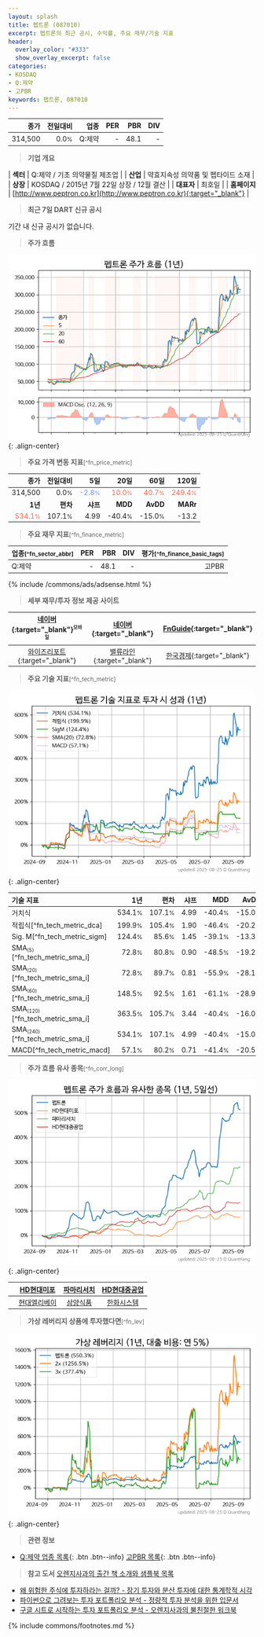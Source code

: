 ```yaml
---
layout: splash
title: 펩트론 (087010)
excerpt: 펩트론의 최근 공시, 수익률, 주요 재무/기술 지표
header:
  overlay_color: "#333"
  show_overlay_excerpt: false
categories:
- KOSDAQ
- Q:제약
- 고PBR
keywords: 펩트론, 087010
---
```


| **종가** | **전일대비** | **업종** | **PER** | **PBR** | **DIV** |
| -------: | -----------: | -------: | ------: | ------: | ------: |
| 314,500 | 0.0<small>%</small> | Q:제약 | - | 48.1 | - |

<!-- more -->


> **기업 개요**<a id="company"></a>

| <span style="white-space:nowrap;">**섹터**</span> | Q:제약 / 기초 의약물질 제조업 |
| <span style="white-space:nowrap;">**산업**</span> | 약효지속성 의약품 및 펩타이드 소재 |
| <span style="white-space:nowrap;">**상장**</span> | KOSDAQ / 2015년 7월 22일 상장 / 12월 결산 |
| <span style="white-space:nowrap;">**대표자**</span> | 최호일 |
| <span style="white-space:nowrap;">**홈페이지**</span> | [http://www.peptron.co.kr](http://www.peptron.co.kr){:target="_blank"} |


> **최근 7일 DART 신규 공시**<a id="dart"></a>

기간 내 신규 공시가 없습니다.


> **주가 흐름**<a id="price"></a>

![087010](/stock/images/087010.png){: .align-center}


> **주요 가격 변동 지표**<small>[^fn_price_metric]</small>

| **종가** | **전일대비** | **5일** | **20일** | **60일** | **120일** |
| -------: | -----------: | ------: | -------: | -------: | --------: |
| 314,500 | 0.0<small>%</small> | <span style="color: cornflowerblue">-2.8<small>%</small></span> | <span style="color: tomato">10.0<small>%</small></span> | <span style="color: tomato">40.7<small>%</small></span> | <span style="color: tomato">249.4<small>%</small></span> |
| **1년** | **편차** | **샤프** | **MDD** | **AvDD** | **MARr** |
| <span style="color: tomato">534.1<small>%</small></span> | 107.1<small>%</small> | 4.99 | -40.4<small>%</small> | -15.0<small>%</small> | -13.2 |


> **주요 재무 지표**<small>[^fn_finance_metric]</small>

| **업종**<small>[^fn_sector_abbr]</small> | **PER** | **PBR** | **DIV** | **평가**<small>[^fn_finance_basic_tags]</small> |
| :--------------------------------------- | ------: | ------: | ------: | ----------------------------------------------: |
| Q:제약 | - | 48.1 | - | 고PBR |



{% include /commons/ads/adsense.html %}

> **세부 재무/투자 정보 제공 사이트**

| [네이버](https://m.stock.naver.com/domestic/stock/087010/finance/summary){:target="_blank"}<sup><small>모바일</small></sup> | [네이버](https://finance.naver.com/item/coinfo.naver?code=087010){:target="_blank"} | [FnGuide](https://comp.fnguide.com/SVO2/ASP/SVD_Invest.asp?gicode=A087010&MenuYn=Y){:target="_blank"} |
| :---: | :---: | :---: |
| [와이즈리포트](https://comp.wisereport.co.kr/company/c1040001.aspx?cmp_cd=087010){:target="_blank"} | [밸류라인](https://www.valueline.co.kr/finance/summary/087010){:target="_blank"} | [한국경제](https://markets.hankyung.com/stock/087010/financial-summary){:target="_blank"} |


> **주요 기술 지표**<small>[^fn_tech_metric]</small>


![087010](/stock/images/087010_tech.png){: .align-center}

| **기술 지표** | **1년** | **편차** | **샤프** | **MDD** | **AvDD** |
| :------------ | ------: | -----------: | -------: | ------: | -------: |
| 거치식 | 534.1<small>%</small> | 107.1<small>%</small> | 4.99 | -40.4<small>%</small> | -15.0<small>%</small> |
| 적립식[^fn_tech_metric_dca] | 199.9<small>%</small> | 105.4<small>%</small> | 1.90 | -46.4<small>%</small> | -20.2<small>%</small> |
| Sig. M[^fn_tech_metric_sigm] | 124.4<small>%</small> | 85.6<small>%</small> | 1.45 | -39.1<small>%</small> | -13.3<small>%</small> |
| SMA<small><sub>(5)</sub></small>[^fn_tech_metric_sma_i] | 72.8<small>%</small> | 80.8<small>%</small> | 0.90 | -48.5<small>%</small> | -19.2<small>%</small> |
| SMA<small><sub>(20)</sub></small>[^fn_tech_metric_sma_i] | 72.8<small>%</small> | 89.7<small>%</small> | 0.81 | -55.9<small>%</small> | -28.1<small>%</small> |
| SMA<small><sub>(60)</sub></small>[^fn_tech_metric_sma_i] | 148.5<small>%</small> | 92.5<small>%</small> | 1.61 | -61.1<small>%</small> | -28.9<small>%</small> |
| SMA<small><sub>(120)</sub></small>[^fn_tech_metric_sma_i] | 363.5<small>%</small> | 105.7<small>%</small> | 3.44 | -40.4<small>%</small> | -16.0<small>%</small> |
| SMA<small><sub>(240)</sub></small>[^fn_tech_metric_sma_i] | 534.1<small>%</small> | 107.1<small>%</small> | 4.99 | -40.4<small>%</small> | -15.0<small>%</small> |
| MACD[^fn_tech_metric_macd] | 57.1<small>%</small> | 80.2<small>%</small> | 0.71 | -41.4<small>%</small> | -20.5<small>%</small> |


> **주가 흐름 유사 종목**<a id="corr"></a><small>[^fn_corr_long]</small>

![087010](/stock/images/087010_corr.png){: .align-center}

|       | [HD현대미포](/010620/) | [파마리서치](/214450/) | [HD현대중공업](/329180/) |
| :---: | :------------------------------------: | :------------------------------------: | :------------------------------------: |
|       | [현대엘리베이](/017800/) | [삼양식품](/003230/) | [한화시스템](/272210/) |


> **가상 레버리지 상품에 투자했다면**<a id="2x"></a><small>[^fn_lev]</small>

![087010](/stock/images/087010_2x.png){: .align-center}


> **관련 정보**

- [Q:제약 업종 목록](/stats/sector/kosdaq_업종_제약_종목/){: .btn .btn--info} [고PBR 목록](/fn/fn_high_pbr/){: .btn .btn--info}

> **참고 도서** [오렌지사과의 출간 책 소개와 샘플북 목록](https://kongdori.tistory.com/691)

- [왜 위험한 주식에 투자하라는 걸까? - 장기 투자와 분산 투자에 대한 통계학적 시각](https://kongdori.tistory.com/421)
- [파이썬으로 그려보는 투자 포트폴리오 분석  - 정량적 투자 분석을 위한 입문서](https://kongdori.tistory.com/643)
- [구글 시트로 시작하는 투자 포트폴리오 분석 - 오렌지사과의 불친절한 워크북](https://kongdori.tistory.com/449)


{% include commons/footnotes.md %}